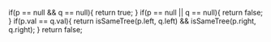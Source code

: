 if(p == null && q == null){
return true;
}
if(p == null || q == null){
return false;
}
if(p.val == q.val){
return isSameTree(p.left, q.left) && isSameTree(p.right, q.right);
}
return false;